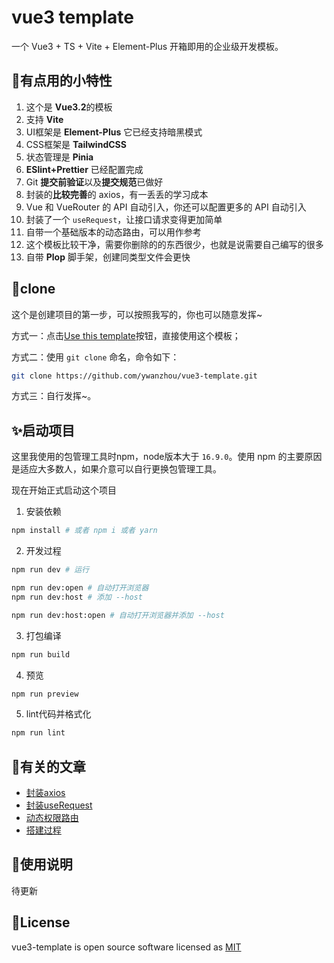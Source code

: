 # vue3 template

一个 Vue3 + TS + Vite + Element-Plus 开箱即用的企业级开发模板。


## 🎉有点用的小特性

1. 这个是 **Vue3.2**的模板
2. 支持 **Vite**
3. UI框架是 **Element-Plus** 它已经支持暗黑模式
4. CSS框架是 **TailwindCSS**
5. 状态管理是 **Pinia**
6. **ESlint+Prettier** 已经配置完成
7. Git **提交前验证**以及**提交规范**已做好
8. 封装的**比较完善**的 axios，有一丢丢的学习成本
9. Vue 和 VueRouter 的 API 自动引入，你还可以配置更多的 API 自动引入
10. 封装了一个 `useRequest`，让接口请求变得更加简单
11. 自带一个基础版本的动态路由，可以用作参考
12. 这个模板比较干净，需要你删除的的东西很少，也就是说需要自己编写的很多
13. 自带 **Plop** 脚手架，创建同类型文件会更快


## 🐉clone

这个是创建项目的第一步，可以按照我写的，你也可以随意发挥~

方式一：点击[Use this template](https://github.com/ywanzhou/vue3-template/generate)按钮，直接使用这个模板；

方式二：使用 `git clone` 命名，命令如下：
```bash
git clone https://github.com/ywanzhou/vue3-template.git
```

方式三：自行发挥~。

## ✨启动项目

这里我使用的包管理工具时npm，node版本大于 `16.9.0`。使用 npm 的主要原因是适应大多数人，如果介意可以自行更换包管理工具。

现在开始正式启动这个项目

1. 安装依赖
```bash
npm install # 或者 npm i 或者 yarn
```
2. 开发过程
```bash
npm run dev # 运行

npm run dev:open # 自动打开浏览器
npm run dev:host # 添加 --host

npm run dev:host:open # 自动打开浏览器并添加 --host

```
3. 打包编译

```bash
npm run build
```
4. 预览

```bash
npm run preview
```
5. lint代码并格式化

```bash
npm run lint
```

## 📝有关的文章

- [封装axios](https://juejin.cn/post/7071518211392405541)
- [封装useRequest](https://juejin.cn/post/7094508831564103688)
- [动态权限路由](https://juejin.cn/post/7094506830230978591)
- [搭建过程](https://juejin.cn/post/7074885076823048223)


## 📖使用说明

待更新

## 🍚License

vue3-template is open source software licensed as [MIT](./LICENSE)
